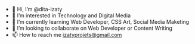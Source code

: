 - 👋 Hi, I’m @dita-izaty
- 👀 I’m interested in Technology and Digital Media
- 🌱 I’m currently learning Web Developer, CSS Art, Social Media Maketing 
- 💞️ I’m looking to collaborate on Web Developer or Content Writing
- 📫 How to reach me izatyprojets@gmail.com
<!---
dita-izaty/dita-izaty is a ✨ special ✨ repository because its `README.md` (this file) appears on your GitHub profile.
You can click the Preview link to take a look at your changes.
--->
